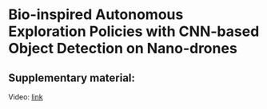 # Bio-inspired Autonomous Exploration Policies with CNN-based Object Detection on Nano-drones

## Supplementary material:
Video: [link](https://www.youtube.com/channel/UC8lQwt37vBJONX7bdBZCs4A)
